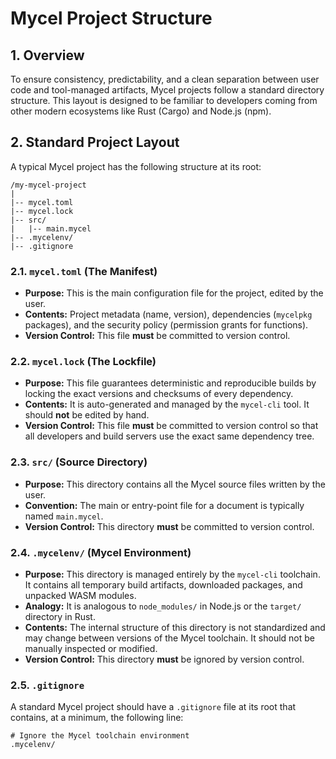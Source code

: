 # Mycel Project Structure

## 1. Overview

To ensure consistency, predictability, and a clean separation between user code and tool-managed artifacts, Mycel projects follow a standard directory structure. This layout is designed to be familiar to developers coming from other modern ecosystems like Rust (Cargo) and Node.js (npm).

## 2. Standard Project Layout

A typical Mycel project has the following structure at its root:

```
/my-mycel-project
|
|-- mycel.toml
|-- mycel.lock
|-- src/
|   |-- main.mycel
|-- .mycelenv/
|-- .gitignore
```

### 2.1. `mycel.toml` (The Manifest)

- **Purpose:** This is the main configuration file for the project, edited by the user.
- **Contents:** Project metadata (name, version), dependencies (`mycelpkg` packages), and the security policy (permission grants for functions).
- **Version Control:** This file **must** be committed to version control.

### 2.2. `mycel.lock` (The Lockfile)

- **Purpose:** This file guarantees deterministic and reproducible builds by locking the exact versions and checksums of every dependency.
- **Contents:** It is auto-generated and managed by the `mycel-cli` tool. It should **not** be edited by hand.
- **Version Control:** This file **must** be committed to version control so that all developers and build servers use the exact same dependency tree.

### 2.3. `src/` (Source Directory)

- **Purpose:** This directory contains all the Mycel source files written by the user.
- **Convention:** The main or entry-point file for a document is typically named `main.mycel`.
- **Version Control:** This directory **must** be committed to version control.

### 2.4. `.mycelenv/` (Mycel Environment)

- **Purpose:** This directory is managed entirely by the `mycel-cli` toolchain. It contains all temporary build artifacts, downloaded packages, and unpacked WASM modules.
- **Analogy:** It is analogous to `node_modules/` in Node.js or the `target/` directory in Rust.
- **Contents:** The internal structure of this directory is not standardized and may change between versions of the Mycel toolchain. It should not be manually inspected or modified.
- **Version Control:** This directory **must** be ignored by version control.

### 2.5. `.gitignore`

A standard Mycel project should have a `.gitignore` file at its root that contains, at a minimum, the following line:

```
# Ignore the Mycel toolchain environment
.mycelenv/
```
